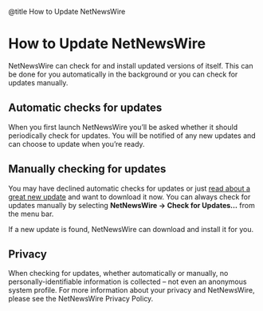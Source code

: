 @title How to Update NetNewsWire

# How to Update NetNewsWire

NetNewsWire can check for and install updated versions of itself. This can be done for you automatically in the background or you can check for updates manually.



## Automatic checks for updates

When you first launch NetNewsWire you’ll be asked whether it should periodically check for updates. You will be notified of any new updates and can choose to update when you’re ready.



## Manually checking for updates

You may have declined automatic checks for updates or just [read about a great new update](netnewswire-news.html) and want to download it now. You can always check for updates manually by selecting **NetNewsWire → Check for Updates…** from the menu bar.

If a new update is found, NetNewsWire can download and install it for you.



## Privacy

When checking for updates, whether automatically or manually, no personally-identifiable information is collected – not even an anonymous system profile. For more information about your privacy and NetNewsWire, please see the NetNewsWire Privacy Policy.
